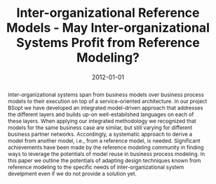 ---
abstract: Inter-organizational systems span from business models over business process
  models to their execution on top of a service-oriented architecture. In our project
  BSopt we have developed an integrated model-driven approach that addresses the different
  layers and builds up-on well-estabilshed languages on each of these layers. When
  applying our integrated methodology we recognized that models for the same business
  case are similar, but still varying for different business partner networks. Accordingly,
  a systematic approach to derive a model from another model, i.e., from a reference
  model, is needed. Significant achievements have been made by the reference modeling
  community in finding ways to leverage the potentials of model reuse in business
  process modeling. In this paper we outline the potentials of adapting design techniques
  known from reference modeling to the specific needs of inter-organizational system
  develpment even if we do not provide a solution yet.
authors:
- Birgit Hofreiter
- Christian Huemer
- Gertrude Kappel
- Dieter Mayrhofer
- Jan vom Brocke
date: '2012-01-01'
featured: false
links:
- name: Publik
  url: https://publik.tuwien.ac.at/showentry.php?ID=210144&lang=1
publication_types:
- '6'
publishDate: '2012-01-01'
title: Inter-organizational Reference Models - May Inter-organizational Systems Profit
  from Reference Modeling?
url_pdf: http://publik.tuwien.ac.at/files/PubDat_210144.pdf
---